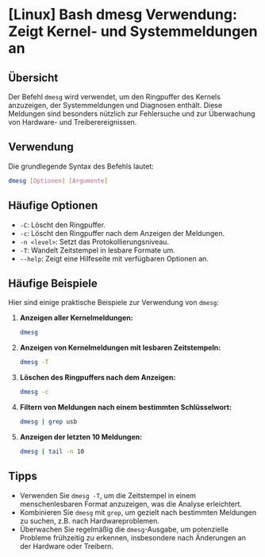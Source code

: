 # [Linux] Bash dmesg Verwendung: Zeigt Kernel- und Systemmeldungen an

## Übersicht
Der Befehl `dmesg` wird verwendet, um den Ringpuffer des Kernels anzuzeigen, der Systemmeldungen und Diagnosen enthält. Diese Meldungen sind besonders nützlich zur Fehlersuche und zur Überwachung von Hardware- und Treiberereignissen.

## Verwendung
Die grundlegende Syntax des Befehls lautet:

```bash
dmesg [Optionen] [Argumente]
```

## Häufige Optionen
- `-C`: Löscht den Ringpuffer.
- `-c`: Löscht den Ringpuffer nach dem Anzeigen der Meldungen.
- `-n <level>`: Setzt das Protokollierungsniveau.
- `-T`: Wandelt Zeitstempel in lesbare Formate um.
- `--help`: Zeigt eine Hilfeseite mit verfügbaren Optionen an.

## Häufige Beispiele
Hier sind einige praktische Beispiele zur Verwendung von `dmesg`:

1. **Anzeigen aller Kernelmeldungen:**
   ```bash
   dmesg
   ```

2. **Anzeigen von Kernelmeldungen mit lesbaren Zeitstempeln:**
   ```bash
   dmesg -T
   ```

3. **Löschen des Ringpuffers nach dem Anzeigen:**
   ```bash
   dmesg -c
   ```

4. **Filtern von Meldungen nach einem bestimmten Schlüsselwort:**
   ```bash
   dmesg | grep usb
   ```

5. **Anzeigen der letzten 10 Meldungen:**
   ```bash
   dmesg | tail -n 10
   ```

## Tipps
- Verwenden Sie `dmesg -T`, um die Zeitstempel in einem menschenlesbaren Format anzuzeigen, was die Analyse erleichtert.
- Kombinieren Sie `dmesg` mit `grep`, um gezielt nach bestimmten Meldungen zu suchen, z.B. nach Hardwareproblemen.
- Überwachen Sie regelmäßig die `dmesg`-Ausgabe, um potenzielle Probleme frühzeitig zu erkennen, insbesondere nach Änderungen an der Hardware oder Treibern.